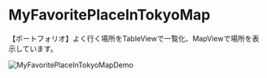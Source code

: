 # MyFavoritePlaceInTokyoMap
【ポートフォリオ】よく行く場所をTableViewで一覧化、MapViewで場所を表示しています。

![MyFavoritePlaceInTokyoMapDemo](https://user-images.githubusercontent.com/46615146/68939955-4719cd80-07e5-11ea-8d2b-5f439f9c6bb5.gif)
